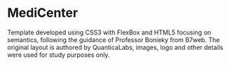 # MediCenter
Template developed using CSS3 with FlexBox and HTML5 focusing on semantics, following the guidance of Professor Bonieky from B7web. The original layout is authored by QuanticaLabs, images, logo and other details were used for study purposes only. 
